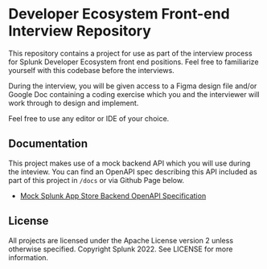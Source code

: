 # Developer Ecosystem Front-end Interview Repository

This repository contains a project for use as part of the interview process for Splunk Developer Ecosystem front end positions.  Feel free to familiarize yourself with this codebase before the interviews.

During the interview, you will be given access to a Figma design file and/or Google Doc containing a coding exercise which you and the interviewer will work through to design and implement.

Feel free to use any editor or IDE of your choice.

## Documentation

This project makes use of a mock backend API which you will use during the inteview.  You can find an OpenAPI spec describing this API included as part of this project in `/docs` or via Github Page below.

* [Mock Splunk App Store Backend OpenAPI Specification](https://splunk-dev-eco-interview.github.io/frontend/)

## License

All projects are licensed under the Apache License version 2 unless otherwise specified. Copyright Splunk 2022. See LICENSE for more information.
